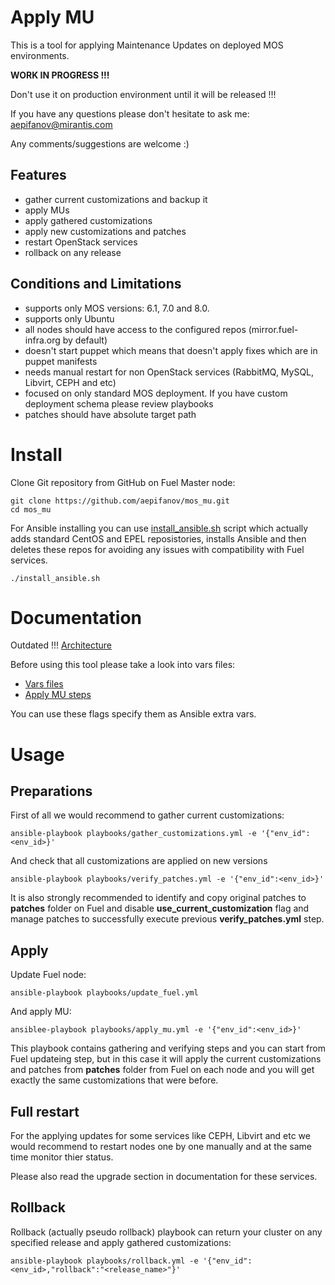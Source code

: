 Apply MU
========

This is a tool for applying Maintenance Updates on deployed MOS environments.



**WORK IN PROGRESS !!!**

Don't use it on production environment until it will be released !!!

If you have any questions please don't hesitate to ask me: aepifanov@mirantis.com

Any comments/suggestions are welcome :)

Features
--------

- gather current customizations and backup it
- apply MUs
- apply gathered customizations
- apply new customizations and patches
- restart OpenStack services
- rollback on any release


Conditions and Limitations
--------------------------

- supports only MOS versions: 6.1, 7.0 and 8.0.
- supports only Ubuntu
- all nodes should have access to the configured repos (mirror.fuel-infra.org by default)
- doesn't start puppet which means that doesn't apply fixes which are in puppet manifests
- needs manual restart for non OpenStack services (RabbitMQ, MySQL, Libvirt, CEPH and etc)
- focused on only standard MOS deployment. If you have custom deployment schema please review playbooks
- patches should have absolute target path

Install
=======

Clone Git repository from GitHub on Fuel Master node:
```
git clone https://github.com/aepifanov/mos_mu.git
cd mos_mu
```

For Ansible installing you can use [install_ansible.sh](install_ansible.sh) script which
actually adds standard CentOS and EPEL reposistories, installs Ansible and then deletes
these repos for avoiding any issues with compatibility with Fuel services.
```
./install_ansible.sh
```

Documentation
=============

Outdated !!!
[Architecture](doc/architecture.md)

Before using this tool please take a look into vars files:
- [Vars files](playbooks/vars/)
- [Apply MU steps](playbooks/vars/steps/apply_mu.yml)

You can use these flags specify them as Ansible extra vars.

Usage
=====

Preparations
------------

First of all we would recommend to gather current customizations:
```
ansible-playbook playbooks/gather_customizations.yml -e '{"env_id":<env_id>}'
```

And check that all customizations are applied on new versions
```
ansible-playbook playbooks/verify_patches.yml -e '{"env_id":<env_id>}'
```

It is also strongly recommended to identify and copy original patches to
**patches** folder on Fuel and disable **use_current_customization** flag and
manage patches to successfully execute previous **verify_patches.yml** step.

Apply
-----

Update Fuel node:
```
ansible-playbook playbooks/update_fuel.yml
```
And apply MU:
```
ansiblee-playbook playbooks/apply_mu.yml -e '{"env_id":<env_id>}'
```

This playbook contains gathering and verifying steps and you can start from
Fuel updateing step, but in this case it will apply the current customizations
and patches from **patches** folder from Fuel on each node and you will
get exactly the same customizations that were before.

Full restart
------------

For the applying updates for some services like CEPH, Libvirt and etc we would
recommend to restart nodes one by one manually and at the same time monitor
thier status.

Please also read the upgrade section in documentation for these services.

Rollback
--------

Rollback (actually pseudo rollback) playbook can return your cluster on any
specified release and apply gathered customizations:
```
ansible-playbook playbooks/rollback.yml -e '{"env_id":<env_id>,"rollback":"<release_name>"}'
```
